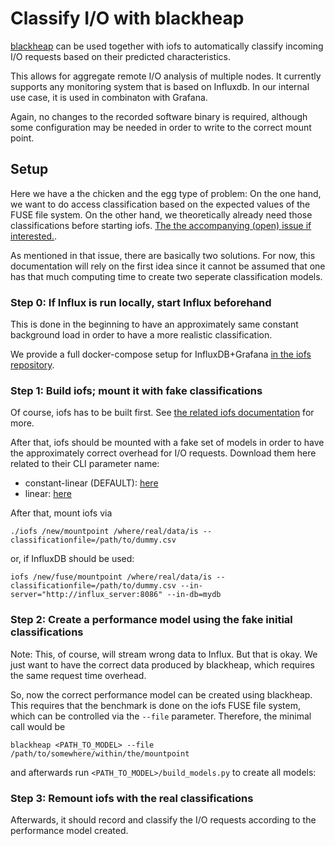 # Classify I/O with blackheap

[blackheap](https://github.com/lquenti/blackheap) can be used together with iofs to automatically classify incoming I/O requests based on their predicted characteristics.

This allows for aggregate remote I/O analysis of multiple nodes. It currently supports any monitoring system that is based on Influxdb. In our internal use case, it is used in combinaton with Grafana.

Again, no changes to the recorded software binary is required, although some configuration may be needed in order to write to the correct mount point.

## Setup

Here we have a the chicken and the egg type of problem: On the one hand, we want to do access classification based on the expected values of the FUSE file system. On the other hand, we theoretically already need those classifications before starting iofs. [The the accompanying (open) issue if interested.](https://github.com/gwdg/iofs/issues/6).

As mentioned in that issue, there are basically two solutions. For now, this documentation will rely on the first idea since it cannot be assumed that one has that much computing time to create two seperate classification models.

### Step 0: If Influx is run locally, start Influx beforehand

This is done in the beginning to have an approximately same constant background load in order to have a more realistic classification.

We provide a full docker-compose setup for InfluxDB+Grafana [in the iofs repository](https://gwdg.github.io/iofs/book/setup/LocalGrafana.html).

### Step 1: Build iofs; mount it with fake classifications

Of course, iofs has to be built first. See [the related iofs documentation](https://gwdg.github.io/iofs/book/setup/Installation.html) for more.

After that, iofs should be mounted with a fake set of models in order to have the approximately correct overhead for I/O requests. Download them here related to their CLI parameter name:

- constant-linear (DEFAULT): [here](../assets/dummymodels/constant-linear.csv)
- linear: [here](../assets/dummymodels/linear.csv)

After that, mount iofs via

```
./iofs /new/mountpoint /where/real/data/is --classificationfile=/path/to/dummy.csv
```

or, if InfluxDB should be used:

```
iofs /new/fuse/mountpoint /where/real/data/is --classificationfile=/path/to/dummy.csv --in-server="http://influx_server:8086" --in-db=mydb
```

### Step 2: Create a performance model using the fake initial classifications

Note: This, of course, will stream wrong data to Influx. But that is okay. We just want to have the correct data produced by blackheap, which requires the same request time overhead.

So, now the correct performance model can be created using blackheap. This requires that the benchmark is done on the iofs FUSE file system, which can be controlled via the `--file` parameter. Therefore, the minimal call would be

```
blackheap <PATH_TO_MODEL> --file /path/to/somewhere/within/the/mountpoint
```

and afterwards run `<PATH_TO_MODEL>/build_models.py` to create all models:

### Step 3: Remount iofs with the real classifications

Afterwards, it should record and classify the I/O requests according to the performance model created.
